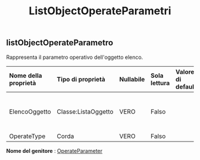 ﻿---
title: ListObjectOperateParametri
second_title: Aspose.Cells Cloud Documen
type: docs
url: /it/specification/model/listobjectoperateparameter/
description: "Aspose.Cells Specifica del modello cloud: ListObjectOperateParameter. Gestisci facilmente Excel e altri fogli di calcolo con funzionalità come apertura, generazione, modifica, divisione, unione, confronto e conversione"
kwords: Excel, Office, Foglio di calcolo, Cloud REST API, ListObjectOperateParameter
weight: 50
---
## **listObjectOperateParametro**

 Rappresenta il parametro operativo dell'oggetto elenco.

| Nome della proprietà| Tipo di proprietà| Nullabile| Sola lettura| Valore di default| Descrizione|
|:- |:- |:- |:- |:- |:- |
| ElencoOggetto| Classe:ListaOggetto| VERO| Falso|| Rappresenta l'oggetto elenco dell'oggetto operazione.|
| OperateType| Corda| VERO| Falso|||

**Nome del genitore** : [OperateParameter](/specification/model/operateparameter)

